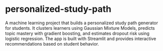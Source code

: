# personalized-study-path
A machine learning project that builds a personalized study path generator for students. It clusters learners using Gaussian Mixture Models, predicts topic mastery with gradient boosting, and estimates dropout risk using logistic regression. The app is built with Streamlit and provides interactive recommendations based on student behavior.
